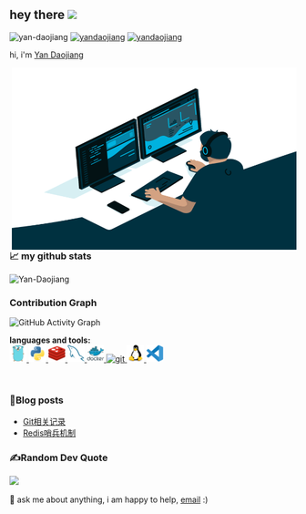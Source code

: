 ## hey there <img src="https://media.giphy.com/media/hvRJCLFzcasrR4ia7z/giphy.gif" width="25px">

<p align="left"> <img src="https://komarev.com/ghpvc/?username=yan-daojiang&label=visitors&color=0e75b6&style=flat" alt="yan-daojiang" />
<a href="https://twitter.com/yandaojiang" target="blank"><img src="https://img.shields.io/twitter/follow/yandaojiang?logo=twitter&style=for-the-badge%20views&color=0e75b6&style=flat" alt="yandaojiang" width="180" height="20"/></a>
<a href="https://blog.yandaojiang.com" target="blank"><img src="https://img.shields.io/badge/My-Blog-blue" alt="yandaojiang" width="50" height="20"/></a>
<!-- <a href="https://me.yandaojiang.com" target="blank"><img src="https://img.shields.io/badge/My-Resume-blue" alt="yandaojiang" width="62" height="20"/></a> </p> -->


hi, i'm [Yan Daojiang](https://yandaojiang.com/)

<img align="right" alt="GIF" src="assets/code.gif" width="500" height="320" />

<br>
<br>

### **📈 my github stats**
<p align="left"> <img src="https://github-readme-stats.vercel.app/api?username=Yan-Daojiang&show_icons=true&theme=gotham" alt="Yan-Daojiang" />

### Contribution Graph
![GitHub Activity Graph](https://activity-graph.herokuapp.com/graph?username=Yan-Daojiang&theme=dracula&hide_border=true)

**languages and tools:**  
<a href="https://golang.org" target="_blank"> <img src="https://raw.githubusercontent.com/devicons/devicon/master/icons/go/go-original.svg" alt="go" width="30" height="30"/> </a> 
<a href="https://www.python.org/" target="_blank"> <img src="https://raw.githubusercontent.com/devicons/devicon/master/icons/python/python-original.svg" alt="linux" width="30" height="30"/> </a> 
<a href="https://redis.io/" target="_blank"> <img src="https://raw.githubusercontent.com/devicons/devicon/master/icons/redis/redis-original.svg" alt="redis" width="30" height="30"/> </a> 
<a href="" target="https://www.mysql.com/"> <img src="https://raw.githubusercontent.com/devicons/devicon/master/icons/mysql/mysql-original.svg" alt="mysql" width="30" height="30"/> </a> 
<a href="https://www.docker.com/" target="_blank"> <img src="https://raw.githubusercontent.com/devicons/devicon/master/icons/docker/docker-original-wordmark.svg" alt="docker" width="30" height="30"/> </a> <a href="https://git-scm.com/" target="_blank"> <img src="https://www.vectorlogo.zone/logos/git-scm/git-scm-icon.svg" alt="git" width="30" height="30"/> </a> 
<a href="https://www.linux.org/" target="_blank"> <img src="https://raw.githubusercontent.com/devicons/devicon/master/icons/linux/linux-original.svg" alt="linux" width="30" height="30"/> </a> 
<a href="https://code.visualstudio.com/" target="_blank"> <img src="https://raw.githubusercontent.com/devicons/devicon/master/icons/vscode/vscode-original.svg" alt="vscode" width="30" height="30"/> </a> 

<br>

### 📝Blog posts
<!-- BLOG-POST-LIST:START -->
- [Git相关记录](https://blog.yandaojiang.com/posts/tech/others/git%E7%9B%B8%E5%85%B3%E8%AE%B0%E5%BD%95/)
- [Redis哨兵机制](https://blog.yandaojiang.com/posts/tech/database/redis%E5%93%A8%E5%85%B5%E6%9C%BA%E5%88%B6/)
<!-- BLOG-POST-LIST:END -->

### ✍️Random Dev Quote
![](https://quotes-github-readme.vercel.app/api?type=horizontal&theme=dark)



💬 ask me about anything, i am happy to help, [email](mailto:yandaojiang@whu.edu.cn) :)